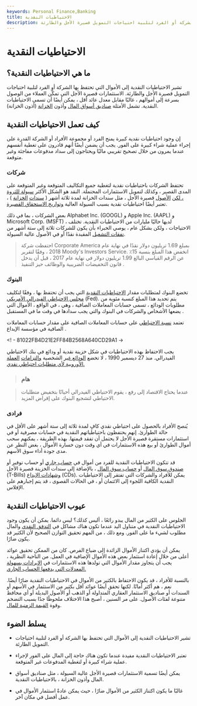 ```yaml
---
keywords: Personal Finance,Banking
title: الاحتياطيات النقدية
description: تشير الاحتياطيات النقدية إلى الأموال التي تحتفظ بها الشركة أو الفرد لتلبية احتياجات التمويل قصيرة الأجل والطارئة.
---
```


# الاحتياطيات النقدية
## ما هي الاحتياطيات النقدية؟

تشير الاحتياطيات النقدية إلى الأموال التي تحتفظ بها الشركة أو الفرد لتلبية احتياجات التمويل قصيرة الأجل والطارئة. الاستثمارات قصيرة الأجل التي تمكّن العملاء من الوصول بسرعة إلى أموالهم ، غالبًا مقابل معدل عائد أقل ، يمكن أيضًا أن تسمى الاحتياطيات النقدية. تشمل الأمثلة [صناديق أسواق المال](/money-marketfund) وأذون [الخزانة](/treasurybill) (أذون الخزانة).

## كيف تعمل الاحتياطيات النقدية

إن وجود احتياطيات نقدية كبيرة يمنح الفرد أو مجموعة الأفراد أو الشركة القدرة على إجراء عملية شراء كبيرة على الفور. يجب أن يضمن أيضًا أنهم قادرون على تغطية أنفسهم عندما يمرون من خلال تصحيح تقريبي ماليًا ويحتاجون إلى سداد مدفوعات مفاجئة وغير متوقعة.

### شركات

تحتفظ الشركات باحتياطيات نقدية لتغطية جميع التكاليف المتوقعة وغير المتوقعة على المدى القصير ، وكذلك لتمويل الاستثمارات المحتملة. النقد هو الشكل الأكثر [سيولة للثروة ، لكن](/liquidity) [الأصول](/asset) قصيرة الأجل ، مثل سندات الخزانة لمدة ثلاثة أشهر ( [سندات](/treasurybill) [الخزانة](/treasurybill) ) ، تعتبر أيضًا احتياطيات نقدية بسبب السيولة العالية [وتواريخ الاستحقاق القصيرة](/maturitydate).

بعض الشركات ، بما في ذلك Alphabet Inc. (GOOGL) و Apple Inc. (AAPL) و Microsoft Corp. (MSFT) ، لديها حاليًا مليارات من الاحتياطيات النقدية. تختلف الاحتياجات ، ولكن بشكل عام ، يوصي الخبراء بأن يكون للشركات ثلاثة إلى ستة أشهر من [نفقات التشغيل](/operating_expense) المقيدة نقدًا أو في الأصول عالية السيولة.

> احتفظت شركة Corporate America بمبلغ 1.69 تريليون دولار نقدًا في نهاية عام 2018 ، وفقًا لتقرير Moody's Investors Service. انخفض هذا المبلغ بنسبة 15٪ عن الرقم القياسي البالغ 1.99 تريليون دولار في نهاية عام 2017 ، قبل أن يدخل قانون التخفيضات الضريبية والوظائف حيز التنفيذ .

>

### البنوك

تخضع البنوك لمتطلبات مقدار [الاحتياطيات النقدية](/debentureredemptionreserve) التي يجب أن تحتفظ بها ، وفقًا لتكليف [مجلس الاحتياطي الفيدرالي الأمريكي](/federalreservebank) (Fed). يتم تحديد هذا المبلغ كنسبة مئوية من مطلوبات الودائع ، تسمى حسابات المعاملات الصافية ، وهي ، في الواقع ، الأموال التي يضعها الأشخاص والشركات في البنوك والتي يجب سدادها في وقت ما في المستقبل .

تعتمد [نسبة الاحتياطي](/reserveratio) على حسابات المعاملات الصافية على مقدار حسابات المعاملات الصافية في مؤسسة الإيداع .

<! - 81022FB4D21E2FF84B2568A640CD29A1 ->

يجب الاحتفاظ بهذه الاحتياطيات في شكل خزينة نقدية أو ودائع في بنك الاحتياطي الفيدرالي. منذ 27 ديسمبر 1990 ، لا تخضع [الودائع غير](/timedeposit) الشخصية [والتزامات](/timedeposit) [العملة الأوروبية لأي متطلبات احتياطي نقدي.](/eurocurrency)

> ### هام

> عندما يحتاج الاقتصاد إلى رفع ، يقوم الاحتياطي الفيدرالي أحيانًا بتخفيض متطلبات الاحتياطي لتشجيع البنوك على إقراض المزيد.

>

### فرادى

يُنصح الأفراد بالحصول على احتياطي نقدي كافٍ لمدة ثلاثة إلى ستة أشهر على الأقل في حالة الطوارئ. إنهم يحتفظون باحتياطياتهم النقدية في حسابات مصرفية أو في استثمارات مستقرة قصيرة الأجل لا يحتمل أن تفقد قيمتها. بهذه الطريقة ، يمكنهم سحب أموال الطوارئ أو بيع هذه الاستثمارات في أي وقت دون خسارة الأموال ، بغض النظر عن مدى جودة أداء سوق الأسهم.

قد تتكون الاحتياطيات النقدية للفرد من أموال في [حساب جاري](/checkingaccount) أو حساب توفير أو [صندوق سوق المال](/money-marketfund) أو [حساب سوق المال](/moneymarketaccount) ، بالإضافة إلى سندات الخزينة قصيرة الأجل (T-Bills) [وشهادات الإيداع](/certificateofdeposit) (CDs). يمكن للأفراد والشركات التي تفتقر إلى الاحتياطيات النقدية الكافية اللجوء إلى الائتمان أو ، في الحالات القصوى ، قد يتم إجبارهم على الإفلاس.

## عيوب الاحتياطيات النقدية

الجلوس على الكثير من المال يبدو رائعًا ، أليس كذلك؟ ليس دائما. يمكن أن يكون وجود الاحتياطيات النقدية في متناول اليد عندما تكون هناك مشاكل في [التدفق النقدي](/cashflow) والمال مطلوب لشيء ما على الفور. ومع ذلك ، من المهم تحقيق التوازن الصحيح لأن الكثير قد يكون ضارًا.

يمكن أن يؤدي اكتناز الأموال الزائدة إلى ضياع الفرص. كان من الممكن تحقيق عوائد أعلى من خلال إعادة استثمار بعض هذه الأموال الإضافية في العمل. من الناحية النظرية ، يجب أن يتجاوز مقدار الأموال التي تولدها هذه الاستثمارات في [الإيرادات بسهولة المعدلات التي يدفعها الحساب الجاري.](/revenue)

بالنسبة للأفراد ، قد يكون الاحتفاظ بالكثير من الأموال في الاحتياطيات النقدية ضارًا أيضًا. نعم ، هم أكثر أمانًا. لكنها تحقق أيضًا عوائد أقل بكثير من الاستثمار في الأسهم أو السندات أو صناديق الاستثمار العقاري المتداولة أو الذهب أو الأصول البديلة أو أي محافظ متنوعة لفئات الأصول. على مر السنين ، أصبح هذا الاختلاف ملحوظًا جدًا بسبب التضخم وقوة [القيمة الزمنية للمال](/timevalueofmoney).

## يسلط الضوء

- تشير الاحتياطيات النقدية إلى الأموال التي تحتفظ بها الشركة أو الفرد لتلبية احتياجات التمويل الطارئة.

- تعتبر الاحتياطيات النقدية مفيدة عندما تكون هناك حاجة إلى المال على الفور لإجراء عملية شراء كبيرة أو لتغطية المدفوعات غير المتوقعة.

- يمكن أيضًا تسمية الاستثمارات قصيرة الأجل عالية السيولة ، مثل صناديق أسواق المال وأذون الخزانة ، بالاحتياطيات النقدية.

- غالبًا ما يكون اكتناز الكثير من الأموال ضارًا ، حيث يمكن عادةً استثمار الأموال في عمل أفضل في مكان آخر.

